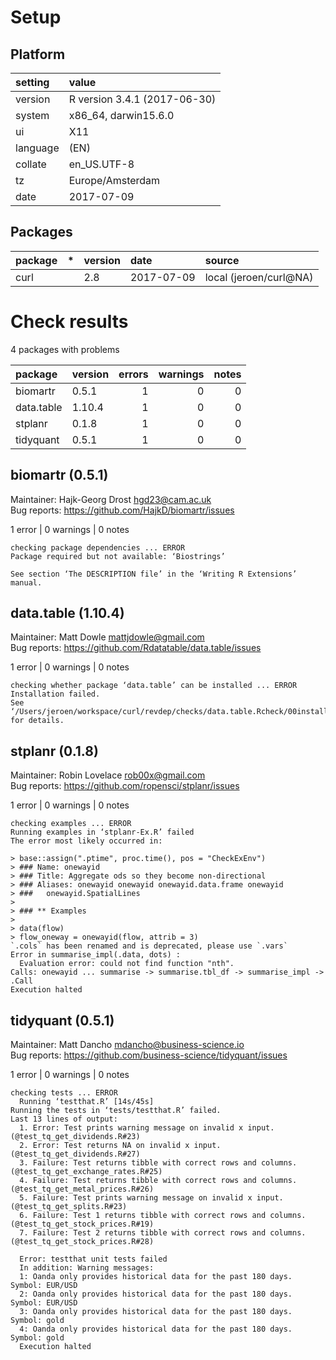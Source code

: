 # Setup

## Platform

|setting  |value                        |
|:--------|:----------------------------|
|version  |R version 3.4.1 (2017-06-30) |
|system   |x86_64, darwin15.6.0         |
|ui       |X11                          |
|language |(EN)                         |
|collate  |en_US.UTF-8                  |
|tz       |Europe/Amsterdam             |
|date     |2017-07-09                   |

## Packages

|package |*  |version |date       |source                 |
|:-------|:--|:-------|:----------|:----------------------|
|curl    |   |2.8     |2017-07-09 |local (jeroen/curl@NA) |

# Check results

4 packages with problems

|package    |version | errors| warnings| notes|
|:----------|:-------|------:|--------:|-----:|
|biomartr   |0.5.1   |      1|        0|     0|
|data.table |1.10.4  |      1|        0|     0|
|stplanr    |0.1.8   |      1|        0|     0|
|tidyquant  |0.5.1   |      1|        0|     0|

## biomartr (0.5.1)
Maintainer: Hajk-Georg Drost <hgd23@cam.ac.uk>  
Bug reports: https://github.com/HajkD/biomartr/issues

1 error  | 0 warnings | 0 notes

```
checking package dependencies ... ERROR
Package required but not available: ‘Biostrings’

See section ‘The DESCRIPTION file’ in the ‘Writing R Extensions’
manual.
```

## data.table (1.10.4)
Maintainer: Matt Dowle <mattjdowle@gmail.com>  
Bug reports: https://github.com/Rdatatable/data.table/issues

1 error  | 0 warnings | 0 notes

```
checking whether package ‘data.table’ can be installed ... ERROR
Installation failed.
See ‘/Users/jeroen/workspace/curl/revdep/checks/data.table.Rcheck/00install.out’ for details.
```

## stplanr (0.1.8)
Maintainer: Robin Lovelace <rob00x@gmail.com>  
Bug reports: https://github.com/ropensci/stplanr/issues

1 error  | 0 warnings | 0 notes

```
checking examples ... ERROR
Running examples in ‘stplanr-Ex.R’ failed
The error most likely occurred in:

> base::assign(".ptime", proc.time(), pos = "CheckExEnv")
> ### Name: onewayid
> ### Title: Aggregate ods so they become non-directional
> ### Aliases: onewayid onewayid onewayid.data.frame onewayid
> ###   onewayid.SpatialLines
> 
> ### ** Examples
> 
> data(flow)
> flow_oneway = onewayid(flow, attrib = 3)
`.cols` has been renamed and is deprecated, please use `.vars`
Error in summarise_impl(.data, dots) : 
  Evaluation error: could not find function "nth".
Calls: onewayid ... summarise -> summarise.tbl_df -> summarise_impl -> .Call
Execution halted
```

## tidyquant (0.5.1)
Maintainer: Matt Dancho <mdancho@business-science.io>  
Bug reports: https://github.com/business-science/tidyquant/issues

1 error  | 0 warnings | 0 notes

```
checking tests ... ERROR
  Running ‘testthat.R’ [14s/45s]
Running the tests in ‘tests/testthat.R’ failed.
Last 13 lines of output:
  1. Error: Test prints warning message on invalid x input. (@test_tq_get_dividends.R#23) 
  2. Error: Test returns NA on invalid x input. (@test_tq_get_dividends.R#27) 
  3. Failure: Test returns tibble with correct rows and columns. (@test_tq_get_exchange_rates.R#25) 
  4. Failure: Test returns tibble with correct rows and columns. (@test_tq_get_metal_prices.R#26) 
  5. Failure: Test prints warning message on invalid x input. (@test_tq_get_splits.R#23) 
  6. Failure: Test 1 returns tibble with correct rows and columns. (@test_tq_get_stock_prices.R#19) 
  7. Failure: Test 2 returns tibble with correct rows and columns. (@test_tq_get_stock_prices.R#28) 
  
  Error: testthat unit tests failed
  In addition: Warning messages:
  1: Oanda only provides historical data for the past 180 days. Symbol: EUR/USD 
  2: Oanda only provides historical data for the past 180 days. Symbol: EUR/USD 
  3: Oanda only provides historical data for the past 180 days. Symbol: gold 
  4: Oanda only provides historical data for the past 180 days. Symbol: gold 
  Execution halted
```

